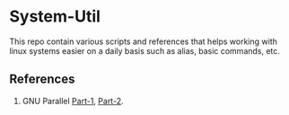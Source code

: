 # System-Util
This repo contain various scripts and references that helps working with linux systems easier on a daily basis such as alias, basic commands, etc.


## References
1. GNU Parallel [Part-1](https://www.youtube.com/watch?v=OpaiGYxkSuQ&list=PL284C9FF2488BC6D1&index=2), [Part-2](https://www.youtube.com/watch?v=P40akGWJ_gY&list=PL284C9FF2488BC6D1&index=2).

